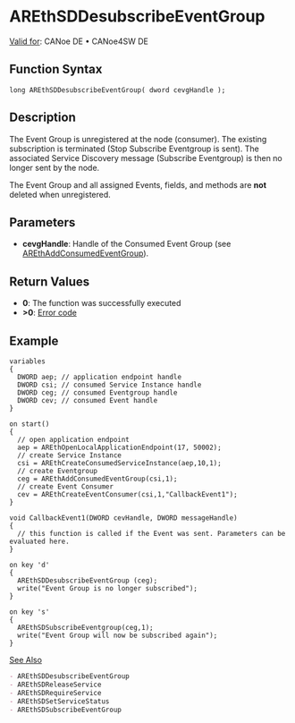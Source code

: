 # AREthSDDesubscribeEventGroup

[Valid for](../../../../Shared/FeatureAvailability.md): CANoe DE • CANoe4SW DE

## Function Syntax

```plaintext
long AREthSDDesubscribeEventGroup( dword cevgHandle );
```

## Description

The Event Group is unregistered at the node (consumer). The existing subscription is terminated (Stop Subscribe Eventgroup is sent). The associated Service Discovery message (Subscribe Eventgroup) is then no longer sent by the node.

The Event Group and all assigned Events, fields, and methods are **not** deleted when unregistered.

## Parameters

- **cevgHandle**: Handle of the Consumed Event Group (see [AREthAddConsumedEventGroup](CAPLfunctionAREthAddConsumedEventGroup.md)).

## Return Values

- **0**: The function was successfully executed
- **>0**: [Error code](../CAPLfunctionsAREthILErrorCodes.md)

## Example

```plaintext
variables
{
  DWORD aep; // application endpoint handle
  DWORD csi; // consumed Service Instance handle
  DWORD ceg; // consumed Eventgroup handle
  DWORD cev; // consumed Event handle
}

on start()
{
  // open application endpoint
  aep = AREthOpenLocalApplicationEndpoint(17, 50002);
  // create Service Instance
  csi = AREthCreateConsumedServiceInstance(aep,10,1);
  // create Eventgroup
  ceg = AREthAddConsumedEventGroup(csi,1);
  // create Event Consumer
  cev = AREthCreateEventConsumer(csi,1,"CallbackEvent1");
}

void CallbackEvent1(DWORD cevHandle, DWORD messageHandle)
{
  // this function is called if the Event was sent. Parameters can be evaluated here.
}

on key 'd'
{
  AREthSDDesubscribeEventGroup (ceg);
  write("Event Group is no longer subscribed");
}

on key 's'
{
  AREthSDSubscribeEventgroup(ceg,1);
  write("Event Group will now be subscribed again");
}
```

[See Also](javascript:void(0);)

```markdown
- AREthSDDesubscribeEventGroup
- AREthSDReleaseService
- AREthSDRequireService
- AREthSDSetServiceStatus
- AREthSDSubscribeEventGroup
```
